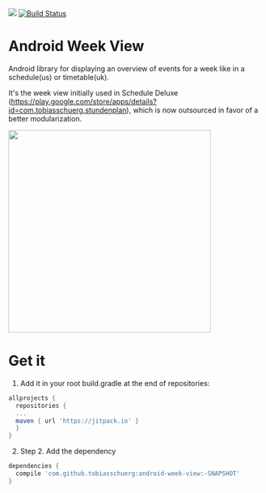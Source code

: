 [![](https://jitpack.io/v/tobiasschuerg/android-week-view.svg)](https://jitpack.io/#tobiasschuerg/android-week-view)
[![Build Status](https://www.bitrise.io/app/6ba47c24369dd52a/status.svg?token=XyF0AXasZwgKuoub_tJUYA&branch=master)](https://www.bitrise.io/app/6ba47c24369dd52a)

# Android Week View
Android library for displaying an overview of events for a week like in a schedule(us) or timetable(uk). 

It's the week view initially used in Schedule Deluxe (https://play.google.com/store/apps/details?id=com.tobiasschuerg.stundenplan), 
which is now outsourced in favor of a better modularization.

<img src="https://github.com/tobiasschuerg/android-week-view/blob/master/meta/device-2018-02-24-121341.png" height="400">

# Get it

1. Add it in your root build.gradle at the end of repositories:
```gradle
allprojects {
  repositories {
  ...
  maven { url 'https://jitpack.io' }
  }
}
```
2. Step 2. Add the dependency
```gradle
dependencies {
  compile 'com.github.tobiasschuerg:android-week-view:-SNAPSHOT'
}
```
